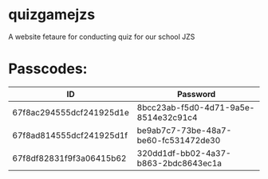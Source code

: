 # quizgamejzs
A website fetaure for conducting quiz for our school JZS


# Passcodes:
| ID                       | Password                             |
| -----------------------  | ---------------------                |
| 67f8ac294555dcf241925d1e | 8bcc23ab-f5d0-4d71-9a5e-8514e32c91c4 |
| 67f8ad814555dcf241925d1f | be9ab7c7-73be-48a7-be60-fc531472de30 |
| 67f8df82831f9f3a06415b62 | 320dd1df-bb02-4a37-b863-2bdc8643ec1a |
